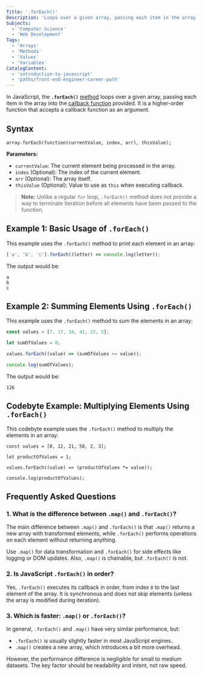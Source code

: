 ```yaml
---
Title: '.forEach()'
Description: 'Loops over a given array, passing each item in the array into the callback function provided.'
Subjects:
  - 'Computer Science'
  - 'Web Development'
Tags:
  - 'Arrays'
  - 'Methods'
  - 'Values'
  - 'Variables'
CatalogContent:
  - 'introduction-to-javascript'
  - 'paths/front-end-engineer-career-path'
---
```


In JavaScript, the **`.forEach()`** [method](https://www.codecademy.com/resources/docs/javascript/methods) loops over a given array, passing each item in the array into the [callback function](https://www.codecademy.com/resources/docs/javascript/callbacks) provided. It is a higher-order function that accepts a callback function as an argument.

## Syntax

```pseudo
array.forEach(function(currentValue, index, arr), thisValue);
```

**Parameters:**

- `currentValue`: The current element being processed in the array.
- `index` (Optional): The index of the current element.
- `arr` (Optional): The array itself.
- `thisValue` (Optional): Value to use as `this` when executing callback.

> **Note:** Unlike a regular `for` loop, `.forEach()` method does not provide a way to terminate iteration before all elements have been passed to the function.

## Example 1: Basic Usage of `.forEach()`

This example uses the `.forEach()` method to print each element in an array:

```js
['a', 'b', 'c'].forEach((letter) => console.log(letter));
```

The output would be:

```shell
a
b
c
```

## Example 2: Summing Elements Using `.forEach()`

This example uses the `.forEach()` method to sum the elements in an array:

```js
const values = [7, 17, 34, 41, 22, 5];

let sumOfValues = 0;

values.forEach((value) => (sumOfValues += value));

console.log(sumOfValues);
```

The output would be:

```shell
126
```

## Codebyte Example: Multiplying Elements Using `.forEach()`

This codebyte example uses the `.forEach()` method to multiply the elements in an array:

```codebyte/javascript
const values = [8, 12, 21, 58, 2, 3];

let productOfValues = 1;

values.forEach((value) => (productOfValues *= value));

console.log(productOfValues);
```

## Frequently Asked Questions

### 1. What is the difference between `.map()` and `.forEach()`?

The main difference between `.map()` and `.forEach()` is that `.map()` returns a new array with transformed elements, while `.forEach()` performs operations on each element without returning anything.

Use `.map()` for data transformation and `.forEach()` for side effects like logging or DOM updates. Also, `.map()` is chainable, but `.forEach()` is not.

### 2. Is JavaScript `.forEach()` in order?

Yes, `.forEach()` executes its callback in order, from index `0` to the last element of the array. It is synchronous and does not skip elements (unless the array is modified during iteration).

### 3. Which is faster: `.map()` or `.forEach()`?

In general, `.forEach()` and `.map()` have very similar performance, but:

- `.forEach()` is usually slightly faster in most JavaScript engines.
- `.map()` creates a new array, which introduces a bit more overhead.

However, the performance difference is negligible for small to medium datasets. The key factor should be readability and intent, not raw speed.
